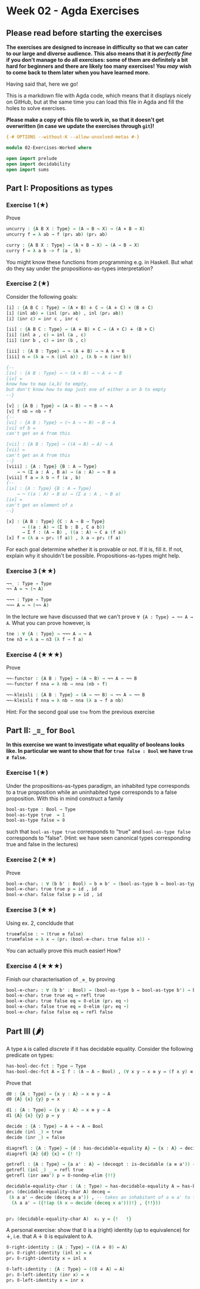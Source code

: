# Week 02 - Agda Exercises

## Please read before starting the exercises

**The exercises are designed to increase in difficulty so that we can cater to
our large and diverse audience. This also means that it is *perfectly fine* if
you don't manage to do all exercises: some of them are definitely a bit hard for
beginners and there are likely too many exercises! You *may* wish to come back
to them later when you have learned more.**

Having said that, here we go!

This is a markdown file with Agda code, which means that it displays nicely on
GitHub, but at the same time you can load this file in Agda and fill the holes
to solve exercises.

**Please make a copy of this file to work in, so that it doesn't get overwritten
  (in case we update the exercises through `git`)!**

```agda
{-# OPTIONS --without-K --allow-unsolved-metas #-}

module 02-Exercises-Worked where

open import prelude
open import decidability
open import sums
```

## Part I: Propositions as types


### Exercise 1 (★)

Prove
```agda
uncurry : {A B X : Type} → (A → B → X) → (A × B → X)
uncurry f = λ ab → f (pr₁ ab) (pr₂ ab) 

curry : {A B X : Type} → (A × B → X) → (A → B → X)
curry f = λ a b -> f (a , b)
```
You might know these functions from programming e.g. in Haskell.
But what do they say under the propositions-as-types interpretation?


### Exercise 2 (★)

Consider the following goals:
```agda
[i] : {A B C : Type} → (A × B) ∔ C → (A ∔ C) × (B ∔ C)
[i] (inl ab) = (inl (pr₁ ab) , inl (pr₂ ab))
[i] (inr c) = inr c , inr c

[ii] : {A B C : Type} → (A ∔ B) × C → (A × C) ∔ (B × C)
[ii] (inl a , c) = inl (a , c)
[ii] (inr b , c) = inr (b , c)

[iii] : {A B : Type} → ¬ (A ∔ B) → ¬ A × ¬ B
[iii] n = (λ a → n (inl a)) , (λ b → n (inr b))

{--
[iv] : {A B : Type} → ¬ (A × B) → ¬ A ∔ ¬ B
[iv] = 
know how to map (a,b) to empty,
but don't know how to map just one of either a or b to empty
--}

[v] : {A B : Type} → (A → B) → ¬ B → ¬ A
[v] f nb = nb ∘ f
{--
[vi] : {A B : Type} → (¬ A → ¬ B) → B → A
[vi] nf b = 
can't get an A from this

[vii] : {A B : Type} → ((A → B) → A) → A
[vii] = 
can't get an A from this
--}
[viii] : {A : Type} {B : A → Type}
    → ¬ (Σ a ꞉ A , B a) → (a : A) → ¬ B a
[viii] f a = λ b → f (a , b)
{--
[ix] : {A : Type} {B : A → Type}
    → ¬ ((a : A) → B a) → (Σ a ꞉ A , ¬ B a)
[ix] = 
can't get an element of a
--}

[x] : {A B : Type} {C : A → B → Type}
      → ((a : A) → (Σ b ꞉ B , C a b))
      → Σ f ꞉ (A → B) , ((a : A) → C a (f a))
[x] f = (λ a → pr₁ (f a)) , λ a → pr₂ (f a)
```
For each goal determine whether it is provable or not.
If it is, fill it. If not, explain why it shouldn't be possible.
Propositions-as-types might help.


### Exercise 3 (★★)

```agda
¬¬_ : Type → Type
¬¬ A = ¬ (¬ A)

¬¬¬ : Type → Type
¬¬¬ A = ¬ (¬¬ A)
```
In the lecture we have discussed that we can't  prove `∀ {A : Type} → ¬¬ A → A`.
What you can prove however, is
```agda
tne : ∀ {A : Type} → ¬¬¬ A → ¬ A
tne n3 = λ a → n3 (λ f → f a)
```


### Exercise 4 (★★★)
Prove
```agda
¬¬-functor : {A B : Type} → (A → B) → ¬¬ A → ¬¬ B
¬¬-functor f nna = λ nb → nna (nb ∘ f)

¬¬-kleisli : {A B : Type} → (A → ¬¬ B) → ¬¬ A → ¬¬ B
¬¬-kleisli f nna = λ nb → nna (λ a → f a nb)
```
Hint: For the second goal use `tne` from the previous exercise





## Part II: `_≡_` for `Bool`

**In this exercise we want to investigate what equality of booleans looks like.
In particular we want to show that for `true false : Bool` we have `true ≢ false`.**

### Exercise 1 (★)

Under the propositions-as-types paradigm, an inhabited type corresponds
to a true proposition while an uninhabited type corresponds to a false proposition.
With this in mind construct a family
```agda
bool-as-type : Bool → Type
bool-as-type true  = 𝟙
bool-as-type false = 𝟘
```
such that `bool-as-type true` corresponds to "true" and
`bool-as-type false` corresponds to "false". (Hint:
we have seen canonical types corresponding true and false in the lectures)


### Exercise 2 (★★)

Prove
```agda
bool-≡-char₁ : ∀ (b b' : Bool) → b ≡ b' → (bool-as-type b ⇔ bool-as-type b')
bool-≡-char₁ true true p = id , id
bool-≡-char₁ false false p = id , id
```


### Exercise 3 (★★)

Using ex. 2, concldude that
```agda
true≢false : ¬ (true ≡ false)
true≢false = λ x → (pr₁ (bool-≡-char₁ true false x)) ⋆
```
You can actually prove this much easier! How?


### Exercise 4 (★★★)

Finish our characterisation of `_≡_` by proving
```agda
bool-≡-char₂ : ∀ (b b' : Bool) → (bool-as-type b ⇔ bool-as-type b') → b ≡ b'
bool-≡-char₂ true true eq = refl true
bool-≡-char₂ true false eq = 𝟘-elim (pr₁ eq ⋆)
bool-≡-char₂ false true eq = 𝟘-elim (pr₂ eq ⋆)
bool-≡-char₂ false false eq = refl false
```


## Part III (🌶)
A type `A` is called *discrete* if it has decidable equality.
Consider the following predicate on types:
```agda
has-bool-dec-fct : Type → Type
has-bool-dec-fct A = Σ f ꞉ (A → A → Bool) , (∀ x y → x ≡ y ⇔ (f x y) ≡ true)
```
Prove that
```agda
d0 : {A : Type} → {x y : A} → x ≡ y → A
d0 {A} {x} {y} p = x

d1 : {A : Type} → {x y : A} → x ≡ y → A
d1 {A} {x} {y} p = y

decide : {A : Type} → A ∔ ¬ A → Bool
decide (inl _) = true
decide (inr _) = false

diagrefl : {A : Type} → {d : has-decidable-equality A} → {x : A} → decide (d x x) ≡ true
diagrefl {A} {d} {x} = {! !}

getrefl : {A : Type} → {a a' : A} → (deceqpt : is-decidable (a ≡ a')) → a ≡ a' → decide (deceqpt) ≡ true
getrefl (inl _) _ = refl true
getrefl (inr a≢a') p = 𝟘-nondep-elim {!!}

decidable-equality-char : (A : Type) → has-decidable-equality A ⇔ has-bool-dec-fct A
pr₁ (decidable-equality-char A) deceq =
 (λ a a' → decide (deceq a a')) , -- takes an inhabitant of a ≡ a' to true and an inhabitant of the negation to false
  (λ a a' → ({!(ap (λ x → decide (deceq x a')))!} , {!!}))


pr₂ (decidable-equality-char A)  x₁ y = {!   !}


```
A personal exercise: show that 𝟘 is a (right) identity (up to equivalence) for ∔,
i.e. that A ∔ 𝟘 is equivalent to A.
```agda
𝟘-right-identity : {A : Type} → ((A ∔ 𝟘) ⇔ A)
pr₁ 𝟘-right-identity (inl x) = x
pr₂ 𝟘-right-identity x = inl x

𝟘-left-identity : {A : Type} → ((𝟘 ∔ A) ⇔ A)
pr₁ 𝟘-left-identity (inr x) = x
pr₂ 𝟘-left-identity x = inr x
```

 